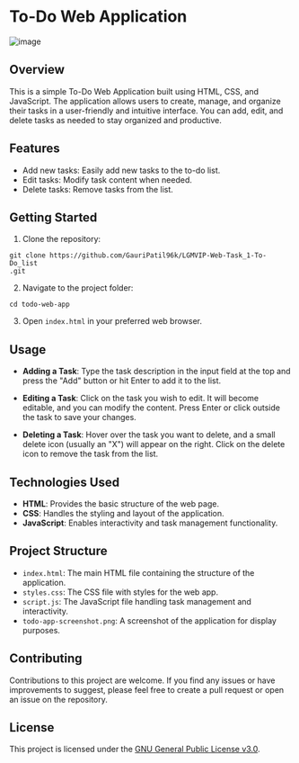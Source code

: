 # To-Do Web Application 

![image](https://github.com/GauriPatil96k/LGMVIP-Web-Task_1-To-Do_list/assets/115544534/9ad4e54b-31b5-4ca2-9f68-13daae5552be)


## Overview

This is a simple To-Do Web Application built using HTML, CSS, and JavaScript. The application allows users to create, manage, and organize their tasks in a user-friendly and intuitive interface. You can add, edit, and delete tasks as needed to stay organized and productive.

## Features

- Add new tasks: Easily add new tasks to the to-do list.
- Edit tasks: Modify task content when needed.
- Delete tasks: Remove tasks from the list.

## Getting Started

1. Clone the repository:

```
git clone https://github.com/GauriPatil96k/LGMVIP-Web-Task_1-To-Do_list
.git
```

2. Navigate to the project folder:

```
cd todo-web-app
```

3. Open `index.html` in your preferred web browser.

## Usage

- **Adding a Task**: Type the task description in the input field at the top and press the "Add" button or hit Enter to add it to the list.

- **Editing a Task**: Click on the task you wish to edit. It will become editable, and you can modify the content. Press Enter or click outside the task to save your changes.

- **Deleting a Task**: Hover over the task you want to delete, and a small delete icon (usually an "X") will appear on the right. Click on the delete icon to remove the task from the list.

## Technologies Used

- **HTML**: Provides the basic structure of the web page.
- **CSS**: Handles the styling and layout of the application.
- **JavaScript**: Enables interactivity and task management functionality.

## Project Structure

- `index.html`: The main HTML file containing the structure of the application.
- `styles.css`: The CSS file with styles for the web app.
- `script.js`: The JavaScript file handling task management and interactivity.
- `todo-app-screenshot.png`: A screenshot of the application for display purposes.

## Contributing

Contributions to this project are welcome. If you find any issues or have improvements to suggest, please feel free to create a pull request or open an issue on the repository.

## License

This project is licensed under the [GNU General Public License v3.0](LICENSE).
